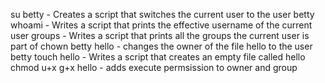 su betty - Creates a script that switches the current user to the user betty
whoami - Writes a script that prints the effective username of the current user
groups - Writes a script that prints all the groups the current user is part of
chown betty hello - changes the owner of the file hello to the user betty
touch hello - Writes a script that creates an empty file called hello
chmod u+x g+x hello - adds execute permsission to owner and group
